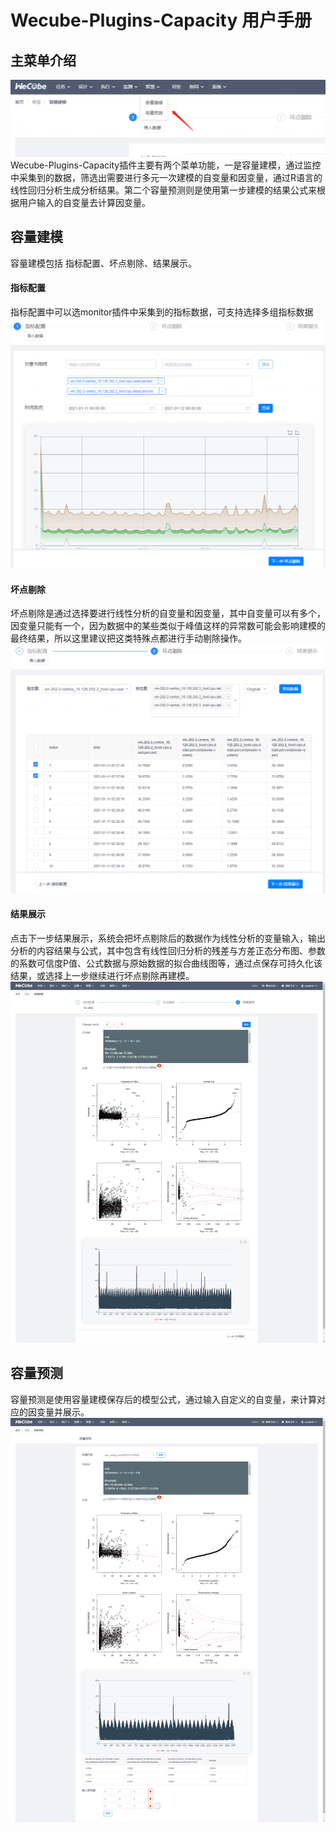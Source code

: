 # Wecube-Plugins-Capacity 用户手册

## <span id="menu_introdution"></span>主菜单介绍
![主页面](images/user_guide_01.png)  
Wecube-Plugins-Capacity插件主要有两个菜单功能，一是容量建模，通过监控中采集到的数据，筛选出需要进行多元一次建模的自变量和因变量，通过R语言的线性回归分析生成分析结果。第二个容量预测则是使用第一步建模的结果公式来根据用户输入的自变量去计算因变量。  

## <span id="build_model"></span>容量建模  
容量建模包括 指标配置、坏点剔除、结果展示。
#### <span id="metric_config"></span>指标配置  
指标配置中可以选monitor插件中采集到的指标数据，可支持选择多组指标数据
![指标配置](images/user_guide_02.png)

#### <span id="clean_data"></span>坏点剔除  
坏点剔除是通过选择要进行线性分析的自变量和因变量，其中自变量可以有多个，因变量只能有一个，因为数据中的某些类似于峰值这样的异常数可能会影响建模的最终结果，所以这里建议把这类特殊点都进行手动剔除操作。
![坏点剔除](images/user_guide_03.png)

#### <span id="calc_model"></span>结果展示  
点击下一步结果展示，系统会把坏点剔除后的数据作为线性分析的变量输入，输出分析的内容结果与公式，其中包含有线性回归分析的残差与方差正态分布图、参数的系数可信度P值、公式数据与原始数据的拟合曲线图等，通过点保存可持久化该结果，或选择上一步继续进行坏点剔除再建模。  
![结果展示](images/user_guide_04.png)

## <span id="capacity_calc"></span>容量预测  
容量预测是使用容量建模保存后的模型公式，通过输入自定义的自变量，来计算对应的因变量并展示。
![容量预测](images/user_guide_05.png)
